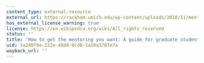 ```yaml
---
content_type: external-resource
external_url: https://rackham.umich.edu/wp-content/uploads/2018/11/mentoring.pdf
has_external_license_warning: true
license: https://en.wikipedia.org/wiki/All_rights_reserved
status: ''
title: 'How to get the mentoring you want: A guide for graduate students'
uid: 1a240f0e-222e-48d8-9cd8-1a18a3787e7a
wayback_url: ''
---
```

